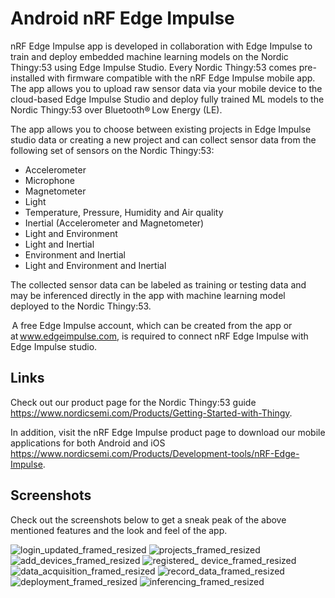 # Android nRF Edge Impulse
nRF Edge Impulse app is developed in collaboration with Edge Impulse to train and deploy embedded machine learning models on the Nordic Thingy:53 using Edge Impulse Studio.  Every Nordic Thingy:53 comes pre-installed with firmware compatible with the nRF Edge Impulse mobile app. The app allows you to upload raw sensor data via your mobile device to the cloud-based Edge Impulse Studio and deploy fully trained ML models to the Nordic Thingy:53 over Bluetooth® Low Energy (LE). 

The app allows you to choose between existing projects in Edge Impulse studio data or creating a new project and can collect sensor data from the following set of sensors on the Nordic Thingy:53:  

- Accelerometer  
- Microphone  
- Magnetometer  
- Light  
- Temperature, Pressure, Humidity and Air quality  
- Inertial (Accelerometer and Magnetometer)  
- Light and Environment  
- Light and Inertial  
- Environment and Inertial  
- Light and Environment and Inertial  

The collected sensor data can be labeled as training or testing data and may be inferenced directly in the app with machine learning model deployed to the Nordic Thingy:53.  

 A free Edge Impulse account, which can be created from the app or at www.edgeimpulse.com, is required to connect nRF Edge Impulse with Edge Impulse studio.


## Links
Check out our product page for the Nordic Thingy:53 guide https://www.nordicsemi.com/Products/Getting-Started-with-Thingy.

In addition, visit the nRF Edge Impulse product page to download our mobile applications for both Android and iOS https://www.nordicsemi.com/Products/Development-tools/nRF-Edge-Impulse.

## Screenshots

Check out the screenshots below to get a sneak peak of the above mentioned features and the look and feel of the app.

![login_updated_framed_resized](https://user-images.githubusercontent.com/8695565/174007591-6b2ae1a5-33f9-4dd5-868d-9096f5ae9209.png)
![projects_framed_resized](https://user-images.githubusercontent.com/8695565/174007860-e7d15d0d-d093-4f00-a925-9b7ab555deb7.png)
![add_devices_framed_resized](https://user-images.githubusercontent.com/8695565/174008140-9a3228cb-ecb1-471b-af8d-29be527e1fd7.png)
![registered_ device_framed_resized](https://user-images.githubusercontent.com/8695565/174008210-089cc4e2-48b2-409c-bbab-398461c9105e.png)
![data_acquisition_framed_resized](https://user-images.githubusercontent.com/8695565/174008644-1f9125bf-7e2a-485e-932c-29ab8027f501.png)
![record_data_framed_resized](https://user-images.githubusercontent.com/8695565/174009815-03acef2f-591a-4991-be74-5f427ef3dc95.png)
![deployment_framed_resized](https://user-images.githubusercontent.com/8695565/174010353-885e2764-0fd7-42ef-9b41-973eac569b68.png)
![inferencing_framed_resized](https://user-images.githubusercontent.com/8695565/174010575-ae6a2f07-6256-4e8d-a0a5-62f706e12ba3.png)



